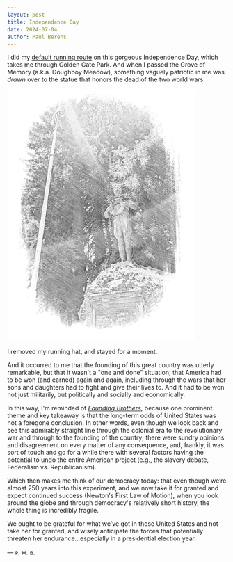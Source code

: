 ```yaml
---
layout: post
title: Independence Day
date: 2024-07-04
author:	Paul Berens
---
```

I did my [default running route](/ggp-moraga-steps/) on this gorgeous Independence Day, which takes me through Golden Gate Park. And when I passed the Grove of Memory (a.k.a. Doughboy Meadow), something vaguely patriotic in me was *drawn* over to the statue that honors the dead of the two world wars.

![doughboy WWI/WWII memorial statue](/assets/og/doughboy.png)

I removed my running hat, and stayed for a moment.

And it occurred to me that the founding of this great country was utterly remarkable, but that it wasn't a "one and done" situation; that America had to be won (and earned) again and again, including through the wars that her sons and daughters had to fight and give their lives to. And it had to be won not just militarily, but politically and socially and economically.

In this way, I'm reminded of [*Founding Brothers*](/book/founding-brothers), because one prominent theme and key takeaway is that the long-term odds of United States was not a foregone conclusion. In other words, even though we look back and see this admirably straight line through the colonial era to the revolutionary war and through to the founding of the country; there were sundry opinions and disagreement on every matter of any consequence, and, frankly, it was sort of touch and go for a while there with several factors having the potential to undo the entire American project (e.g., the slavery debate, Federalism vs. Republicanism).

Which then makes me think of our democracy today: that even though we’re almost 250 years into this experiment, and we now take it for granted and expect continued success (Newton's First Law of Motion), when you look around the globe and through democracy's relatively short history, the whole thing is incredibly fragile.

We ought to be grateful for what we’ve got in these United States and not take her for granted, and wisely anticipate the forces that potentially threaten her endurance…especially in a presidential election year.

— ᴘ. ᴍ. ʙ.